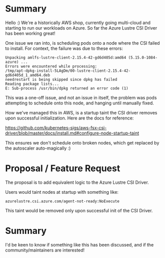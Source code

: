 # Summary

Hello :) We're a historically AWS shop, currently going multi-cloud and starting to run our workloads on Azure. So far the Azure Lustre CSI Driver has been working great!

One issue we ran into, is scheduling pods onto a node where the CSI failed to install. For context, the failure was due to these errors: 

```
Unpacking amlfs-lustre-client-2.15.4-42-gd6d405d:amd64 (5.15.0-1084-azure) ...
Errors were encountered while processing:
/tmp/apt-dpkg-install-5LAgDm/00-lustre-client-2.15.4-42-gd6d405d_1_amd64.deb
needrestart is being skipped since dpkg has failed
Reading package lists...
E: Sub-process /usr/bin/dpkg returned an error code (1)
```

This was a one-off issue, and not an issue in itself, the problem was pods attempting to schedule onto this node, and hanging until manually fixed.

How we've managed this in AWS, is a startup taint the CSI driver removes upon successful initialization. Here are the docs for reference:

https://github.com/kubernetes-sigs/aws-fsx-csi-driver/blob/master/docs/install.md#configure-node-startup-taint

This ensures we don't schedule onto broken nodes, which get replaced by the autoscaler auto-magically :)

# Proposal / Feature Request

The proposal is to add equivalent logic to the Azure Lustre CSI Driver. 

Users would taint nodes at startup with something like:

```
azurelustre.csi.azure.com/agent-not-ready:NoExecute
```

This taint would be removed only upon successful init of the CSI Driver.

# Summary

I'd be keen to know if something like this has been discussed, and if the community/maintainers are interested!

